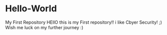 # Hello-World
My First Repository
HEllO this is my First repository!!
i like Cbyer Security! ;)
Wish me luck on my further journey :)
